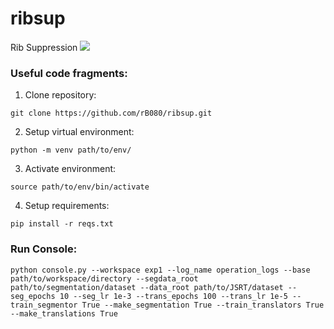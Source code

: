 # ribsup
Rib Suppression
![](rick-roll.gif)


### Useful code fragments:
1. Clone repository: 
```
git clone https://github.com/rB080/ribsup.git
```
2. Setup virtual environment:
```
python -m venv path/to/env/
```
3. Activate environment:
```
source path/to/env/bin/activate
```
4. Setup requirements:
```
pip install -r reqs.txt
```

### Run Console:
```
python console.py --workspace exp1 --log_name operation_logs --base path/to/workspace/directory --segdata_root path/to/segmentation/dataset --data_root path/to/JSRT/dataset --seg_epochs 10 --seg_lr 1e-3 --trans_epochs 100 --trans_lr 1e-5 --train_segmentor True --make_segmentation True --train_translators True --make_translations True
```